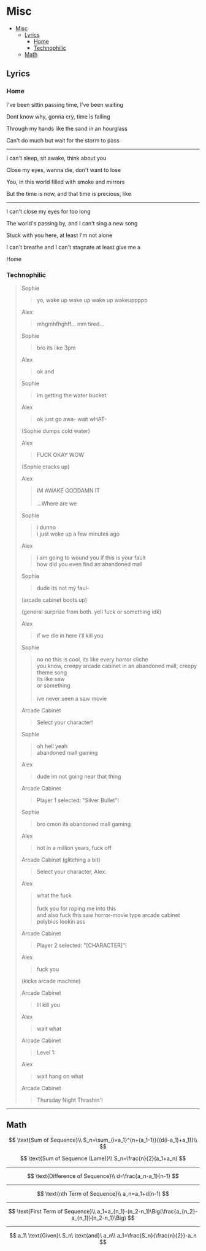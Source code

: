 # Misc

- [Misc](#misc)
  - [Lyrics](#lyrics)
    - [Home](#home)
    - [Technophilic](#technophilic)
  - [Math](#math)

## Lyrics

### Home

I've been sittin passing time, I've been waiting

Dont know why, gonna cry, time is falling

Through my hands like the sand in an hourglass

Can't do much but wait for the storm to pass

---

I can't sleep, sit awake, think about you

Close my eyes, wanna die, don't want to lose

You, in this world filled with smoke and mirrors

But the time is now, and that time is precious, like

---

I can't close my eyes for too long

The world's passing by, and I can't sing a new song

Stuck with you here, at least I'm not alone

I can't breathe and I can't stagnate at least give me a

Home

### Technophilic

> Sophie
> > yo, wake up wake up  wake up wakeuppppp
>
> Alex
> > mhgmhfhghff... mm tired...
>
> Sophie
> > bro its like 3pm
>
> Alex
> > ok and
>
> Sophie
> > im getting the water bucket
>
> Alex
> > ok just go awa- wait wHAT-
>
> (Sophie dumps cold water)
>
> Alex
> > FUCK OKAY WOW
>
> (Sophie cracks up)
>
> Alex
> > IM AWAKE GODDAMN IT
> \
> \
> > ...Where are we
>
> Sophie
> > i dunno
> \
> > i just woke up a few minutes ago
>
> Alex
> > i am going to wound you if this is your fault
> \
> > how did you even find an abandoned mall
>
> Sophie
> > dude its not my faul-
>
> (arcade cabinet boots up)
>
> (general surprise from both. yell fuck or something idk)
>
> Alex
> > if we die in here i'll kill you
>
> Sophie
> > no no this is cool, its like every horror cliche
> \
> > you know, creepy arcade cabinet in an abandoned mall, creepy theme song
> \
> > its like saw
> \
> > or something
> \
> \
> > ive never seen a saw movie
>
> Arcade Cabinet
> > Select your character!
>
> Sophie
> > oh hell yeah
> \
> > abandoned mall gaming
>
> Alex
> > dude im not going near that thing
>
> Arcade Cabinet
> > Player 1 selected: "Silver Bullet"!
>
> Sophie
> > bro cmon its abandoned mall gaming
>
> Alex
> > not in a million years, fuck off
>
> Arcade Cabinet (glitching a bit)
> > Select your character, Alex.
>
> Alex
> > what the fuck
> \
> \
> > fuck you for roping me into this
> \
> > and also fuck this saw horror-movie type arcade cabinet
> \
> > polybius lookin ass
>
> Arcade Cabinet
> > Player 2 selected: "[CHARACTER]"!
>
> Alex
> > fuck you
>
> (kicks arcade machine)
>
> Arcade Cabinet
> > ill kill you
>
> Alex
> > wait what
>
> Arcade Cabinet
> > Level 1:
>
> Alex
> > wait hang on what
>
> Arcade Cabinet
> > Thursday Night Thrashin'!

---

## Math

$$
\text{Sum of Sequence}\\
S_n=\sum_{i=a_1}^{n+(a_1-1)}{(d(i-a_1)+a_1)}\\
$$

$$
\text{Sum of Sequence (Lame)}\\
S_n=\frac{n}{2}(a_1+a_n)
$$

---

$$
\text{Difference of Sequence}\\
d=\frac{a_n-a_1}{n-1}
$$

---

$$
\text{nth Term of Sequence}\\
a_n=a_1+d(n-1)
$$

---

$$
\text{First Term of Sequence}\\
a_1=a_{n_1}-(n_2-n_1)\Big(\frac{a_{n_2}-a_{n_1}}{n_2-n_1}\Big)
$$

---

$$
a_1\ \text{Given}\ S_n\ \text{and}\ a_n\\
a_1=\frac{S_n}{\frac{n}{2}}-a_n
$$
